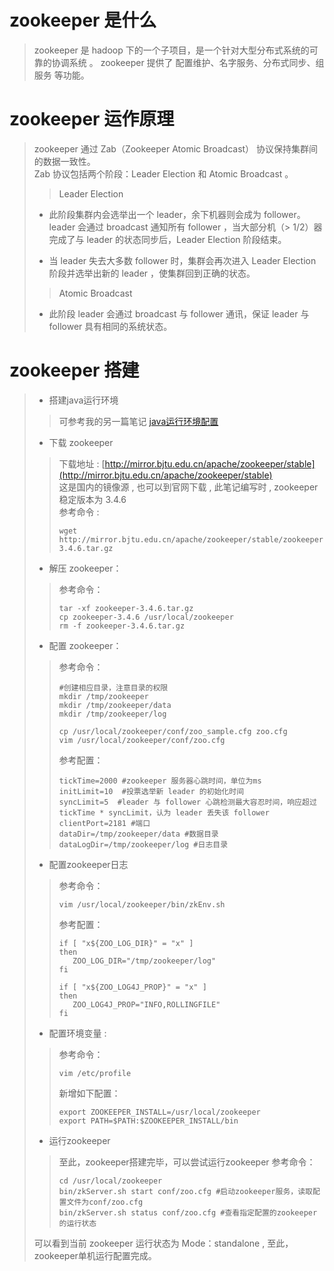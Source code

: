 # zookeeper 是什么

> zookeeper 是 hadoop 下的一个子项目，是一个针对大型分布式系统的可靠的协调系统 。
> zookeeper 提供了 配置维护、名字服务、分布式同步、组服务 等功能。

# zookeeper 运作原理

> zookeeper 通过 Zab（Zookeeper Atomic Broadcast） 协议保持集群间的数据一致性。  
> Zab 协议包括两个阶段：Leader Election 和 Atomic Broadcast 。  
>
>> Leader Election
>
> * 此阶段集群内会选举出一个 leader，余下机器则会成为 follower。leader 会通过 broadcast 通知所有 follower ，当大部分机（> 1/2）器完成了与 leader 的状态同步后，Leader Election 阶段结束。  
>
> * 当 leader 失去大多数 follower 时，集群会再次进入 Leader Election 阶段并选举出新的 leader ，使集群回到正确的状态。  
> 
>> Atomic Broadcast
>
> * 此阶段 leader 会通过 broadcast 与 follower 通讯，保证 leader 与 follower 具有相同的系统状态。

# zookeeper 搭建
>* 搭建java运行环境
>>可参考我的另一篇笔记
>> [java运行环境配置](https://github.com/jaren-gu/note/blob/master/java_env.md)
>
>* 下载 zookeeper 
>> 下载地址 : [http://mirror.bjtu.edu.cn/apache/zookeeper/stable](http://mirror.bjtu.edu.cn/apache/zookeeper/stable)  
>> 这是国内的镜像源 , 也可以到官网下载 , 此笔记编写时 , zookeeper 稳定版本为 3.4.6  
>> 参考命令 :   
>> ```shell
>>wget http://mirror.bjtu.edu.cn/apache/zookeeper/stable/zookeeper-3.4.6.tar.gz 
>>```
>
> * 解压 zookeeper：  
>> 参考命令：  
>>```shell
>>tar -xf zookeeper-3.4.6.tar.gz
>>cp zookeeper-3.4.6 /usr/local/zookeeper
>>rm -f zookeeper-3.4.6.tar.gz
>>```
>
>* 配置 zookeeper：  
>>参考命令：
>>```shell
>>#创建相应目录，注意目录的权限
>>mkdir /tmp/zookeeper
>>mkdir /tmp/zookeeper/data
>>mkdir /tmp/zookeeper/log
>>
>>cp /usr/local/zookeeper/conf/zoo_sample.cfg zoo.cfg
>>vim /usr/local/zookeeper/conf/zoo.cfg
>>```
>>参考配置：
>>```shell
>>tickTime=2000 #zookeeper 服务器心跳时间，单位为ms
>>initLimit=10  #投票选举新 leader 的初始化时间
>>syncLimit=5  #leader 与 follower 心跳检测最大容忍时间，响应超过 tickTime * syncLimit，认为 leader 丢失该 follower
>>clientPort=2181 #端口
>>dataDir=/tmp/zookeeper/data #数据目录
>>dataLogDir=/tmp/zookeeper/log #日志目录
>>```
>
>* 配置zookeeper日志
>>参考命令：
>>```shell
>>vim /usr/local/zookeeper/bin/zkEnv.sh
>>```
>>参考配置：
>>```shell
>>if [ "x${ZOO_LOG_DIR}" = "x" ]  
>>then  
>>    ZOO_LOG_DIR="/tmp/zookeeper/log"  
>>fi  
>>  
>>if [ "x${ZOO_LOG4J_PROP}" = "x" ]  
>>then  
>>    ZOO_LOG4J_PROP="INFO,ROLLINGFILE"  
>>fi 
>>```
>
> *  配置环境变量 : 
>> 参考命令：
>>```shell
>>vim /etc/profile
>>```
>>新增如下配置：
>>```shell
>>export ZOOKEEPER_INSTALL=/usr/local/zookeeper  
>>export PATH=$PATH:$ZOOKEEPER_INSTALL/bin  
>>```
>
>* 运行zookeeper
>>至此，zookeeper搭建完毕，可以尝试运行zookeeper
>>参考命令：
>>```shell
>>cd /usr/local/zookeeper
>>bin/zkServer.sh start conf/zoo.cfg #启动zookeeper服务，读取配置文件为conf/zoo.cfg
>>bin/zkServer.sh status conf/zoo.cfg #查看指定配置的zookeeper的运行状态
>>```
>可以看到当前 zookeeper 运行状态为 Mode：standalone , 至此，zookeeper单机运行配置完成。